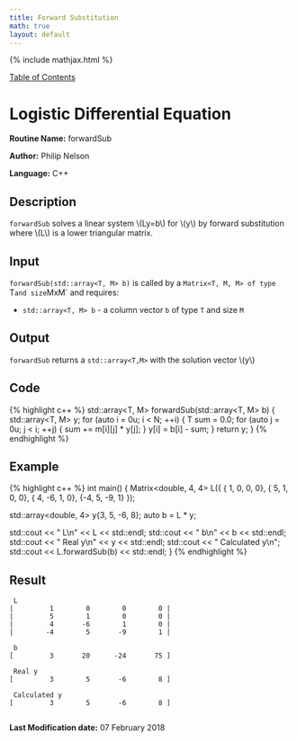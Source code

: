 ```yaml
---
title: Forward Substitution
math: true
layout: default
---
```


{% include mathjax.html %}

<a href="https://philipnelson5.github.io/MATH5620/SoftwareManual"> Table of Contents </a>
# Logistic Differential Equation

**Routine Name:** forwardSub

**Author:** Philip Nelson

**Language:** C++

## Description

`forwardSub` solves a linear system \\(Ly=b\\) for \\(y\\) by forward substitution where \\(L\\) is a lower triangular matrix.

## Input

`forwardSub(std::array<T, M> b)` is called by a `Matrix<T, M, M> of type `T` and size `MxM` and requires:

* `std::array<T, M> b` - a column vector `b` of type `T` and size `M`

## Output

`forwardSub` returns a `std::array<T,M>` with the solution vector \\(y\\)

## Code
{% highlight c++ %}
std::array<T, M> forwardSub(std::array<T, M> b)
{
  std::array<T, M> y;
  for (auto i = 0u; i < N; ++i)
  {
    T sum = 0.0;
    for (auto j = 0u; j < i; ++j)
    {
      sum += m[i][j] * y[j];
    }
    y[i] = b[i] - sum;
  }
  return y;
}
{% endhighlight %}

## Example
{% highlight c++ %}
int main()
{
  Matrix<double, 4, 4> L({ { 1,  0,  0,  0},
                           { 5,  1,  0,  0},
                           { 4, -6,  1,  0},
                           {-4,  5, -9,  1} });

  std::array<double, 4> y{3, 5, -6, 8};
  auto b = L * y;

  std::cout << " L\n" << L << std::endl;
  std::cout << " b\n" << b << std::endl;
  std::cout << " Real y\n" << y << std::endl;
  std::cout << " Calculated y\n";
  std::cout << L.forwardSub(b) << std::endl;
}
{% endhighlight %}

## Result
```
 L
|         1        0        0        0 |
|         5        1        0        0 |
|         4       -6        1        0 |
|        -4        5       -9        1 |

 b
[         3       20      -24       75 ]

 Real y
[         3        5       -6        8 ]

 Calculated y
[         3        5       -6        8 ]


```

**Last Modification date:** 07 February 2018
